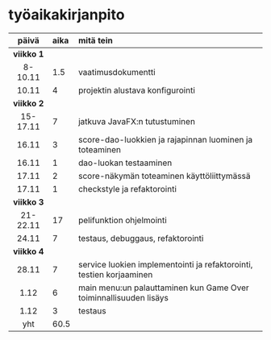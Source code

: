 # työaikakirjanpito

| päivä | aika | mitä tein  |
| :----:|:-----| :-----|
| **viikko 1** |
| 8-10.11 | 1.5    | vaatimusdokumentti |
| 10.11 | 4    | projektin alustava konfigurointi |
| **viikko 2** |
| 15-17.11 | 7 | jatkuva JavaFX:n tutustuminen |
| 16.11 | 3 | score-dao-luokkien ja rajapinnan luominen ja toteaminen |
| 16.11 | 1 | dao-luokan testaaminen |
| 17.11 | 2 | score-näkymän toteaminen käyttöliittymässä |
| 17.11 | 1 | checkstyle ja refaktorointi |
| **viikko 3** |
| 21-22.11 | 17 | pelifunktion ohjelmointi |
| 24.11 | 7 | testaus, debuggaus, refaktorointi |
| **viikko 4** |
| 28.11 | 7 | service luokien implementointi ja refaktorointi, testien korjaaminen |
| 1.12 | 6 | main menu:un palauttaminen kun Game Over toiminnallisuuden lisäys |
| 1.12 | 3 | testaus |
| yht | 60.5 |
